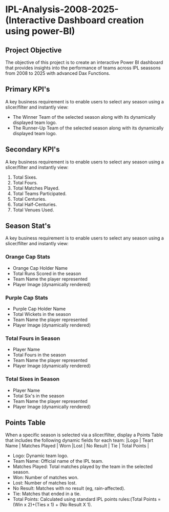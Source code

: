 # IPL-Analysis-2008-2025-(Interactive Dashboard creation using power-BI)
## Project Objective
The objective of this project is to create an interactive Power BI dashboard that provides insights into the performance of teams across IPL seassons from 2008 to 2025 with advanced Dax Functions.
## Primary KPI's
A key business requirement is to enable users to select any season using a slicer/filter and instantly view:
- The Winner Team of the selected season along with its dynamically displayed team logo.
- The Runner-Up Team of the selected season along with its dynamically displayed team logo.
## Secondary KPI's
A key business requirement is to enable users to select any season using a slicer/filter and instantly view:
1) Total Sixes.
2) Total Fours.
3) Total Matches Played.
4) Total Teams Participated.
5) Total Centuries.
6) Total Half-Centuries.
7) Total Venues Used.
## Season Stat's
A key business requirement is to enable users to select any season using a slicer/filter and instantly view:
### Orange Cap Stats                      
- Orange Cap Holder Name
- Total Runs Scored in the season
- Team Name the player represented
- Player Image (dynamically rendered)

### Purple Cap Stats
- Purple Cap Holder Name
- Total Wickets in the season
- Team Name the player represented
- Player Image (dynamically rendered)

### Total Fours in Season
- Player Name
- Total Fours in the season
- Team Name the player represented
- Player Image (dynamically rendered)

### Total Sixes in Season
- Player Name
- Total Six's in the season
- Team Name the player represented
- Player Image (dynamically rendered)
## Points Table
When a specific season is selected via a slicer/filter, display a Points Table that includes the following dynamic fields for each team:
|Logo | Teart Name | Matches Played | Worn |Lost | No Result | Tie | Total Points |

- Logo: Dynamic team logo.
- Team Name: Official name of the IPL team.
- Matches Played: Total matches played by the team in the selected season.
- Won: Number of matches won.
- Lost: Number of matches lost.
- No Result: Matches with no result (eg, rain-affected).
- Tie: Matches that ended in a tie.
- Total Points: Calculated using standard IPL points rules:(Total Points = (Win x 2)+(Ties x 1) + (No Result X 1).
